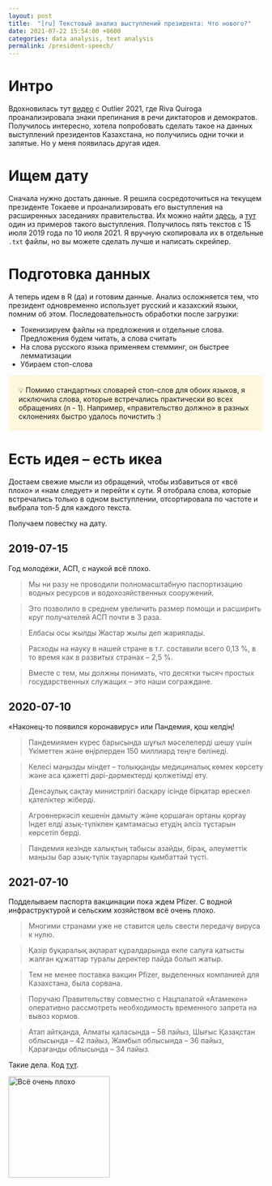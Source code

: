 ```yaml
---
layout: post
title:  "[ru] Текстовый анализ выступлений президента: Что нового?"
date: 2021-07-22 15:54:00 +0600
categories: data analysis, text analysis
permalink: /president-speech/
---
```


# Интро
Вдохновилась тут [видео](https://www.youtube.com/watch?v=8B8uQt9SVpk) с Outlier 2021, где Riva Quiroga проанализировала знаки препинания в речи диктаторов и демократов. Получилось интересно, хотела попробовать сделать такое на данных выступлений президентов Казахстана, но получились одни точки и запятые. Но у меня появилась другая идея.

# Ищем дату
Сначала нужно достать данные. Я решила сосредоточиться на текущем президенте Токаеве и проанализировать его выступления на расширенных заседаниях правительства. Их можно найти [здесь](https://www.akorda.kz/ru/speeches), а [тут](https://www.akorda.kz/ru/vystuplenie-glavy-gosudarstva-kasym-zhomarta-tokaeva-na-rasshirennom-zasedanii-pravitelstva-106582) один из примеров такого выступления. Получилось пять текстов с 15 июля 2019 года по 10 июля 2021. Я вручную скопировала их в отдельные `.txt` файлы, но вы можете сделать лучше и написать скрейпер.

# Подготовка данных
А теперь идем в R (да) и готовим данные. Анализ осложняется тем, что президент одновременно использует русский и казахский языки, помним об этом. Последовательность обработки после загрузки:
* Токенизируем файлы на предложения и отдельные слова. Предложения будем читать, а слова считать
* На слова русского языка применяем стемминг, он быстрее лемматизации
* Убираем стоп-слова

<p style="background-color: #FEF7DC; padding: 20px">💡 Помимо стандартных словарей стоп-слов для обоих языков, я исключила слова, которые встречались практически во всех обращениях (n - 1). Например, «‎правительство должно» в разных склонениях быстро удалось почистить :)</p>

# Есть идея – есть икеа
Достаем свежие мысли из обращений, чтобы избавиться от «‎всё плохо» и «‎нам следует» и перейти к сути. Я отобрала слова, которые встречались только в одном выступлении, отсортировала по частоте и выбрала топ-5 для каждого текста.

Получаем повестку на дату.

## 2019-07-15

Год молодежи, АСП, с наукой всё плохо.

>Мы ни разу не проводили полномасштабную паспортизацию водных ресурсов и водохозяйственных сооружений.

>Это позволило в среднем увеличить размер помощи и расширить круг получателей АСП почти в 3 раза.

>Елбасы осы жылды Жастар жылы деп жариялады.

>Расходы на науку в нашей стране в т.г. составили всего 0,13 %, в то время как в развитых странах – 2,5 %.

>Вместе с тем, мы должны понимать, что десятки тысяч простых государственных служащих – это наши сограждане.

## 2020-07-10

«Наконец-то появился коронавирус» или Пандемия, қош келдің!

>Пандемиямен күрес барысында шұғыл мәселелерді шешу үшін Үкіметтен және өңірлерден 150 миллиард теңге бөлінеді.

>Келесі маңызды міндет – толыққанды медициналық көмек көрсету және аса қажетті дәрі-дәрмектерді қолжетімді ету.

>Денсаулық сақтау министрлігі   басқару ісінде бірқатар өрескел  қателіктер жіберді.

>Агроөнеркәсіп кешенін дамыту және қоршаған ортаны қорғау    Індет елді азық-түлікпен қамтамасыз етудің әлсіз тұстарын көрсетіп берді.

>Пандемия кезінде халықтың табысы азайды, бірақ, әлеуметтік маңызы бар азық-түлік тауарлары қымбаттай түсті.

## 2021-07-10

Подделываем паспорта вакцинации пока ждем Pfizer. С водной инфраструктурой и сельским хозяйством всё очень плохо.

>Многими странами уже не ставится цель свести передачу вируса к нулю.

>Қазір бұқаралық ақпарат құралдарында екпе салуға қатысты жалған құжаттар туралы деректер пайда болып жатыр.

>Тем не менее поставка вакцин Pfizer, выделенных компанией для Казахстана, была сорвана.

>Поручаю Правительству совместно с Нацпалатой «Атамекен» оперативно рассмотреть необходимость временного запрета на вывоз кормов.

>Атап айтқанда, Алматы қаласында – 58 пайыз, Шығыс Қазақстан облысында – 42 пайыз, Жамбыл облысында – 36 пайыз, Қарағанды облысында – 34 пайыз.

Такие дела. Код [тут](https://github.com/bjolko/bjolko.github.io/blob/master/docs/assets/posts/president-speech/script.r).

<img src="/assets/posts/president-speech/bad.jpg" alt="Всё очень плохо" width="200"/>
